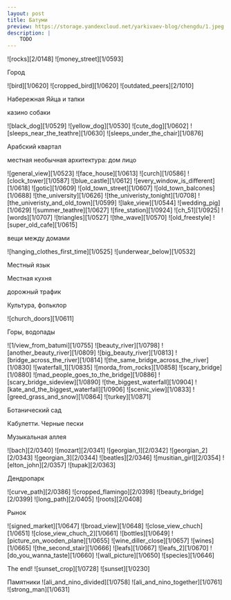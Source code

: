 ```yaml
---
layout: post
title: Батуми
preview: https://storage.yandexcloud.net/yarkivaev-blog/chengdu/1.jpeg
description: |
    TODO    
---
```




![rocks][2/0148]
![money_street][1/0593]

Город

![bird][1/0620]
![cropped_bird][1/0620]
![outdated_peers][2/1010]

Набережная 
Яйца и тапки

казино
собаки

![black_dog][1/0529]
![yellow_dog][1/0530]
![cute_dog][1/0602]
![sleeps_near_the_teathre][1/0630]
![sleeps_under_the_chair][1/0876]

Арабский квартал

местная необычная архитектура: дом лицо

![general_view][1/0523]
![face_house][1/0613]
![curch][1/0586]
![clock_tower][1/0587]
![blue_castle][1/0612]
![every_window_is_different][1/0618]
![gotic][1/0609]
![old_town_street][1/0607]
![old_town_balcones][1/0688]
![the_university][1/0626]
![the_univeristy_tonight][1/0708]
![the_univeristy_and_old_town][1/0599]
![lake_view][1/0544]
![wedding_pig][1/0629]
![summer_teathre][1/0627]
![fire_station][1/0924]
![ch_51][1/0925]
![words][1/0707]
![triangles][1/0527]
![the_wave][1/0570]
![old_freestyle]
![super_old_cafe][1/0615]

вещи между домами

![hanging_clothes_first_time][1/0525]
![underwear_below][1/0532]

Местный язык

Местная кухня

дорожный трафик

Культура, фольклор

![church_doors][1/0611]

Горы, водопады

![1/view_from_batumi][1/0755]
![beauty_river][1/0798]
![another_beauty_river][1/0809]
![big_beauty_river][1/0813]
![bridge_across_the_river][1/0814]
![the_same_bridge_across_the_river][1/0830]
![waterfall_1][1/0835]
![morda_from_rocks][1/0858]
![scary_bridge][1/0880]
![mad_people_goes_to_the_bridge][1/0886]
![scary_bridge_sideview][1/0890]
![the_biggest_waterfall][1/0904]
![kate_and_the_biggest_waterfall][1/0906]
![scenic_view][1/0833]
![greed_grass_and_snow][1/0864]
![turkey][1/0871]

Ботанический сад

Кабулетти. Черные пески

Музыкальная аллея

![bach][2/0340]
![mozart][2/0341]
![georgian_1][2/0342]
![georgian_2][2/0343]
![georgian_3][2/0344]
![beatles][2/0346]
![musitian_girl][2/0354]
![elton_john][2/0357]
![tupak][2/0363]

Дендропарк

![curve_path][2/0386]
![cropped_flamingo][2/0398] <!-- DONT FORGET TO CROP FLAMINGO -->
![beauty_bridge][2/0399]
![long_path][2/0405]
![roots][2/0408]

Рынок

![signed_market][1/0647]
![broad_view][1/0648]
![close_view_chuch][1/0651]
![close_view_chuch_2][1/0661]
![bottles][1/0649]
![picture_on_wooden_plane][1/0655]
![wine_diller_close][1/0657]
![wines][1/0665]
![the_second_stair][1/0666]
![leafs][1/0667]
![leafs_2][1/0670]
![do_you_wanna_taste][1/0660]
![wall_picture][1/0650]
![species][1/0646]


The end!
![sunset_crop][1/0728] <!-- DONT FORGET TO CROP THE SUNSET -->
![sunset][1/0230]



Памятники
![ali_and_nino_divided][1/0758]
![ali_and_nino_together][1/0761]
![strong_man][1/0631]

